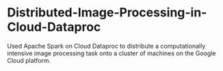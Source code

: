 # Distributed-Image-Processing-in-Cloud-Dataproc
Used Apache Spark on Cloud Dataproc to distribute a computationally intensive image processing task onto a cluster of machines on the Google Cloud platform. 
